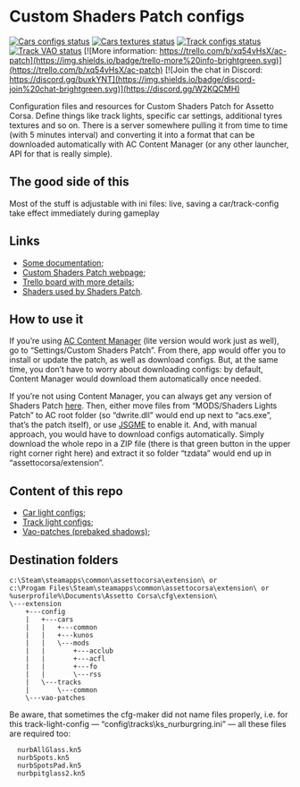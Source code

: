 # Custom Shaders Patch configs

[![Cars configs status](https://acstuff.ru/patch/cars-configs/warnings/icon)](https://acstuff.ru/patch/cars-configs/warnings/list)
[![Cars textures status](https://acstuff.ru/patch/cars-textures/warnings/icon)](https://acstuff.ru/patch/cars-textures/warnings/list)
[![Track configs status](https://acstuff.ru/patch/tracks-configs/warnings/icon)](https://acstuff.ru/patch/tracks-configs/warnings/list)
[![Track VAO status](https://acstuff.ru/patch/tracks-vao/warnings/icon)](https://acstuff.ru/patch/tracks-vao/warnings/list)
[![More information: https://trello.com/b/xq54vHsX/ac-patch](https://img.shields.io/badge/trello-more%20info-brightgreen.svg)](https://trello.com/b/xq54vHsX/ac-patch) 
[![Join the chat in Discord: https://discord.gg/buxkYNT](https://img.shields.io/badge/discord-join%20chat-brightgreen.svg)](https://discord.gg/W2KQCMH)

Configuration files and resources for Custom Shaders Patch for Assetto Corsa. Define things like track lights, specific car settings, additional tyres textures and so on. There is a server somewhere pulling it from time to time (with 5 minutes interval) and converting it into a format that can be downloaded automatically with AC Content Manager (or any other launcher, API for that is really simple).

## The good side of this

Most of the stuff is adjustable with ini files: live, saving a car/track-config take effect immediately during gameplay

## Links

- [Some documentation](https://github.com/ac-custom-shaders-patch/acc-extension-config/wiki);
- [Custom Shaders Patch webpage](https://acstuff.ru/patch/);
- [Trello board with more details](https://trello.com/b/xq54vHsX/ac-patch);
- [Shaders used by Shaders Patch](https://gitlab.com/ac-custom-shaders-patch/public/acc-shaders/tree/master).

## How to use it

If you’re using [AC Content Manager](https://acstuff.ru/app/) (lite version would work just as well), go to “Settings/Custom Shaders Patch”. From there, app would offer you to install or update the patch, as well as download configs. But, at the same time, you don’t have to worry about downloading configs: by default, Content Manager would download them automatically once needed.

If you’re not using Content Manager, you can always get any version of Shaders Patch [here](https://acstuff.ru/patch/). Then, either move files from “MODS/Shaders Lights Patch” to AC root folder (so “dwrite.dll” would end up next to “acs.exe”, that’s the patch itself), or use [JSGME](https://www.racedepartment.com/downloads/jsgme-mod-enabler.13803/) to enable it. And, with manual approach, you would have to download configs automatically. Simply download the whole repo in a ZIP file (there is that green button in the upper right corner right here) and extract it so folder “tzdata” would end up in “assettocorsa/extension”.

## Content of this repo
 - [Car light configs](https://github.com/ac-custom-shaders-patch/acc-extension-config/tree/master/config/cars);
 - [Track light configs](https://github.com/ac-custom-shaders-patch/acc-extension-config/tree/master/config/tracks);
 - [Vao-patches (prebaked shadows)](https://github.com/ac-custom-shaders-patch/acc-extension-config/tree/master/vao-patches);

## Destination folders
```
c:\Steam\steamapps\common\assettocorsa\extension\ or
c:\Progam Files\Steam\steamapps\common\assettocorsa\extension\ or 
%userprofile%\Documents\Assetto Corsa\cfg\extension\
\---extension
    +---config
    |   +---cars
    |   |   +---common
    |   |   +---kunos
    |   |   \---mods
    |   |       +---acclub
    |   |       +---acfl
    |   |       +---fo
    |   |       \---rss
    |   \---tracks
    |       \---common
    \---vao-patches
```
Be aware, that sometimes the cfg-maker did not name files properly, i.e. for this track-light-config — “config\tracks\ks_nurburgring.ini” — all these files are required too:

```
  nurbAllGlass.kn5
  nurbSpots.kn5
  nurbSpotsPad.kn5
  nurbpitglass2.kn5
```
